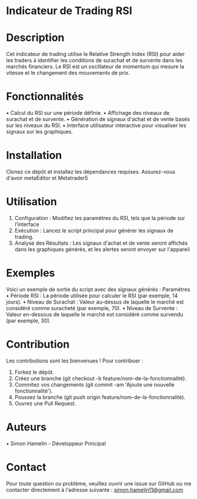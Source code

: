 # Indicateur de Trading RSI

# Description
Cet indicateur de trading utilise le Relative Strength Index (RSI) pour aider les traders à identifier les conditions de surachat et de survente dans les marchés financiers. Le RSI est un oscillateur de momentum qui mesure la vitesse et le changement des mouvements de prix.

# Fonctionnalités
•	Calcul du RSI sur une période définie.
•	Affichage des niveaux de surachat et de survente.
•	Génération de signaux d'achat et de vente basés sur les niveaux du RSI.
•	Interface utilisateur interactive pour visualiser les signaux sur les graphiques.

# Installation
Clonez ce dépôt et installez les dépendances requises. Assurez-vous d'avoir metaEditor et Metatrader5

# Utilisation
1.	Configuration : Modifiez les paramètres du RSI, tels que la période sur l’interface
2.	Exécution : Lancez le script principal pour générer les signaux de trading.
3.	Analyse des Résultats : Les signaux d'achat et de vente seront affichés dans les graphiques générés, et les alertes seront envoyer sur l'appareil

# Exemples
Voici un exemple de sortie du script avec des signaux générés :
Paramètres
•	Période RSI : La période utilisée pour calculer le RSI (par exemple, 14 jours).
•	Niveau de Surachat : Valeur au-dessus de laquelle le marché est considéré comme suracheté (par exemple, 70).
•	Niveau de Survente : Valeur en-dessous de laquelle le marché est considéré comme survendu (par exemple, 30).

# Contribution
Les contributions sont les bienvenues ! Pour contribuer :
1.	Forkez le dépôt.
2.	Créez une branche (git checkout -b feature/nom-de-la-fonctionnalité).
3.	Commitez vos changements (git commit -am 'Ajoute une nouvelle fonctionnalité').
4.	Poussez la branche (git push origin feature/nom-de-la-fonctionnalité).
5.	Ouvrez une Pull Request.
   
# Auteurs
•	Simon Hamelin - Développeur Principal 

# Contact
Pour toute question ou problème, veuillez ouvrir une issue sur GitHub ou me contacter directement à l'adresse suivante : simon.hamelin11@gmail.com

